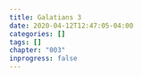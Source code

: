 ```yaml
---
title: Galatians 3
date: 2020-04-12T12:47:05-04:00
categories: []
tags: []
chapter: "003"
inprogress: false
---
```


